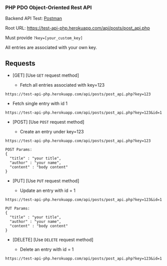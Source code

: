 ### PHP PDO Object-Oriented Rest API

Backend API Test: [Postman](https://www.getpostman.com/)

Root URL: https://test-api-php.herokuapp.com/api/posts/post_api.php

Must provide `?key=[your_custom_key]`

All entries are associated with your own key.

## Requests

- [GET]
[Use `GET` request method]

  - Fetch all entries associated with key=123
```
https://test-api-php.herokuapp.com/api/posts/post_api.php?key=123
```

  - Fetch single entry with id 1
```
https://test-api-php.herokuapp.com/api/posts/post_api.php?key=123&id=1
```

- [POST]
[Use `POST` request method]

  - Create an entry under key=123
```
https://test-api-php.herokuapp.com/api/posts/post_api.php?key=123

POST Params:
{
  "title" : "your title",
  "author" : "your name",
  "content" : "body content"
}
```

- [PUT]
[Use `PUT` request method]

  - Update an entry with id = 1
```
https://test-api-php.herokuapp.com/api/posts/post_api.php?key=123&id=1

PUT Params:
{
  "title" : "your title",
  "author" : "your name",
  "content" : "body content"
}
```

- [DELETE]
[Use `DELETE` request method]

  - Delete an entry with id = 1
```
https://test-api-php.herokuapp.com/api/posts/post_api.php?key=123&id=1
```
